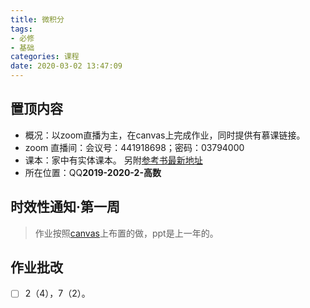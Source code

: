 ```yaml
---
title: 微积分
tags: 
- 必修
- 基础
categories: 课程
date: 2020-03-02 13:47:09
---
```


## 置顶内容

- 概况：以zoom直播为主，在canvas上完成作业，同时提供有慕课链接。
- zoom 直播间：会议号：441918698；密码：03794000
- 课本：家中有实体课本。
  另附[参考书最新地址](http://app.readoor.cn/app/dt/bi/1482288115/81900-6938625e5487c0?s=1)  
- 所在位置：QQ**2019-2020-2-高数**

<!--more-->

## 时效性通知·第一周

> 作业按照[canvas](https://oc.sjtu.edu.cn/courses/18243/assignments/)上布置的做，ppt是上一年的。

## 作业批改

- [ ] 2（4），7（2）。
